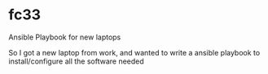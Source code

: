 # fc33
Ansible Playbook for new laptops


So I got a new laptop from work, and wanted to write a ansible playbook to install/configure all the software needed
